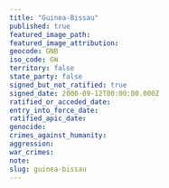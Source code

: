 ```yaml
---
title: "Guinea-Bissau"
published: true
featured_image_path:
featured_image_attribution:
geocode: GNB
iso_code: GW
territory: false
state_party: false
signed_but_not_ratified: true
signed_date: 2000-09-12T00:00:00.000Z
ratified_or_acceded_date:
entry_into_force_date:
ratified_apic_date:
genocide:
crimes_against_humanity:
aggression:
war_crimes:
note:
slug: guinea-bissau
---
```


